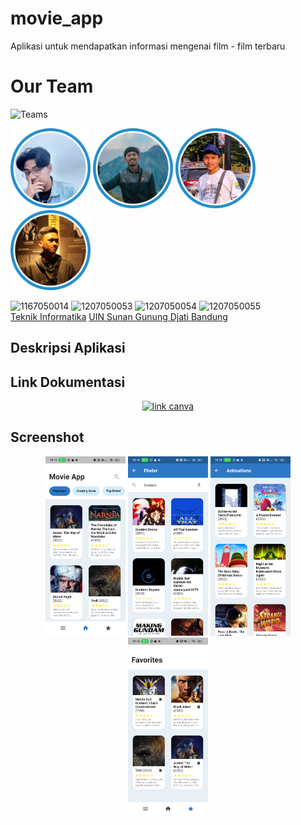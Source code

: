 # movie_app

Aplikasi untuk mendapatkan informasi  mengenai film - film terbaru

# Our Team

![Teams](https://img.shields.io/badge/Our%20Team-Team%201-blue)

<div align='space-evenly' >

<img src="img/33.jpg" width="128"/>
<img src="img/11.png" width="128"/>
<img src="img/44.jpg" width="128"/>
<img src="img/22.jpg" width="128"/>

<br>

![1167050014](https://img.shields.io/badge/1167050014-Aji%20Nugraha%20Hidayat-orange)
![1207050053](https://img.shields.io/badge/1207050053-Irpan%20Ibnu%20Solih-orange)
![1207050054](https://img.shields.io/badge/1207050054-Ivan%20Wijayana-orange)
![1207050055](https://img.shields.io/badge/1207050055-Jalalul%20Mu'ti-orange)
<br> [Teknik Informatika](http://if.uinsgd.ac.id/) [UIN Sunan Gunung Djati Bandung](https://uinsgd.ac.id/)

</div>


## Deskripsi Aplikasi

## Link Dokumentasi

<div align="center">

[![link canva](https://img.shields.io/badge/Canva-Pitch%20Deck-blue)](https://www.canva.com/design/DAFWILjfEe8/GwYkK-G4pwSfMj8_qWZDGw/edit?utm_content=DAFWILjfEe8&utm_campaign=designshare&utm_medium=link2&utm_source=sharebutton)

</div>


## Screenshot

<div align='center'>

<img src="img/1.jpg" width="128"/>
<img src="img/2.jpg" width="128"/>
<img src="img/3.jpg" width="128"/>
<img src="img/4.jpg" width="128"/>

</div>